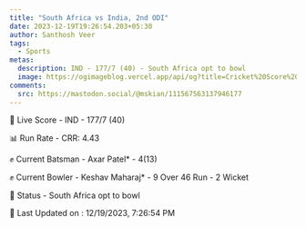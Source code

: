 ```yaml
---
title: "South Africa vs India, 2nd ODI"
date: 2023-12-19T19:26:54.203+05:30
author: Santhosh Veer
tags:
  - Sports
metas:
  description: IND - 177/7 (40) - South Africa opt to bowl
  image: https://ogimageblog.vercel.app/api/og?title=Cricket%20Score%20%F0%9F%8F%8F
comments:
  src: https://mastodon.social/@mskian/111567563137946177
---
```


🔴 Live Score - IND - 177/7 (40)  

📊 Run Rate - CRR: 4.43  

✊ Current Batsman - Axar Patel* - 4(13)  

✊ Current Bowler - Keshav Maharaj* - 9 Over 46 Run - 2 Wicket  

📑 Status - South Africa opt to bowl

<!--more-->

📝 Last Updated on : 12/19/2023, 7:26:54 PM
